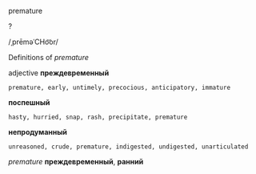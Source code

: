 premature

?

/ˌprēməˈCHo͝or/

Definitions of _premature_

adjective
**преждевременный**

    premature, early, untimely, precocious, anticipatory, immature
**поспешный**

    hasty, hurried, snap, rash, precipitate, premature
**непродуманный**

    unreasoned, crude, premature, indigested, undigested, unarticulated

_premature_
**преждевременный**, **ранний**